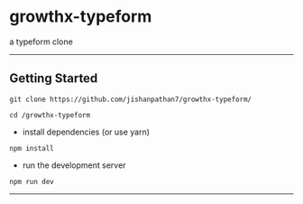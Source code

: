 # growthx-typeform

a typeform clone

---

##  Getting Started

```
git clone https://github.com/jishanpathan7/growthx-typeform/
```
```
cd /growthx-typeform
```


- install dependencies (or use yarn)

```
npm install
```

- run the development server

```
npm run dev
```

---

